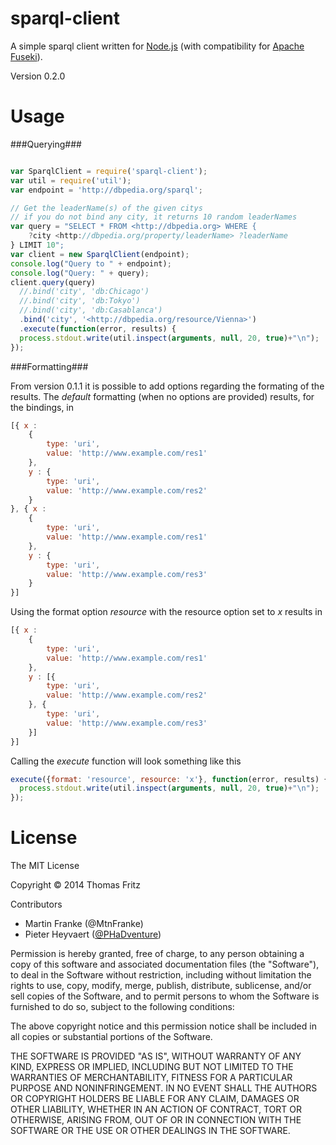 sparql-client
=============

A simple sparql client written for [Node.js](http://nodejs.org/) (with compatibility for [Apache Fuseki](http://jena.apache.org/documentation/serving_data/)).

Version 0.2.0

Usage
=====

###Querying###
```javascript

var SparqlClient = require('sparql-client');
var util = require('util');
var endpoint = 'http://dbpedia.org/sparql';

// Get the leaderName(s) of the given citys
// if you do not bind any city, it returns 10 random leaderNames
var query = "SELECT * FROM <http://dbpedia.org> WHERE { 
    ?city <http://dbpedia.org/property/leaderName> ?leaderName 
} LIMIT 10";
var client = new SparqlClient(endpoint);
console.log("Query to " + endpoint);
console.log("Query: " + query);
client.query(query)
  //.bind('city', 'db:Chicago')
  //.bind('city', 'db:Tokyo')
  //.bind('city', 'db:Casablanca')
  .bind('city', '<http://dbpedia.org/resource/Vienna>')
  .execute(function(error, results) {
  process.stdout.write(util.inspect(arguments, null, 20, true)+"\n");
});

```

###Formatting###

From version 0.1.1 it is possible to add options regarding the formating of the results.
The *default* formatting (when no options are provided) results, for the bindings, in 

```javascript
[{ x :
    {
        type: 'uri',
        value: 'http://www.example.com/res1'
    },
    y : {
        type: 'uri',
        value: 'http://www.example.com/res2'
    }
}, { x :
    {
        type: 'uri',
        value: 'http://www.example.com/res1'
    },
    y : {
        type: 'uri',
        value: 'http://www.example.com/res3'
    }
}]
```
Using the format option *resource* with the resource option set to *x* results in 

```javascript
[{ x :
    {
        type: 'uri',
        value: 'http://www.example.com/res1'
    },
    y : [{
        type: 'uri',
        value: 'http://www.example.com/res2'
    }, {
        type: 'uri',
        value: 'http://www.example.com/res3'
    }]
}]
```

Calling the *execute* function will look something like this

```javascript
execute({format: 'resource', resource: 'x'}, function(error, results) {
  process.stdout.write(util.inspect(arguments, null, 20, true)+"\n");
});
```

License
=======
The MIT License

Copyright &copy; 2014 Thomas Fritz

Contributors

- Martin Franke (@MtnFranke)
- Pieter Heyvaert ([@PHaDventure](https://twitter.com/PHaDventure))

Permission is hereby granted, free of charge, to any person obtaining
a copy of this software and associated documentation files (the
"Software"), to deal in the Software without restriction, including
without limitation the rights to use, copy, modify, merge, publish,
distribute, sublicense, and/or sell copies of the Software, and to
permit persons to whom the Software is furnished to do so, subject to
the following conditions:

The above copyright notice and this permission notice shall be
included in all copies or substantial portions of the Software.

THE SOFTWARE IS PROVIDED "AS IS", WITHOUT WARRANTY OF ANY KIND,
EXPRESS OR IMPLIED, INCLUDING BUT NOT LIMITED TO THE WARRANTIES OF
MERCHANTABILITY, FITNESS FOR A PARTICULAR PURPOSE AND
NONINFRINGEMENT. IN NO EVENT SHALL THE AUTHORS OR COPYRIGHT HOLDERS BE
LIABLE FOR ANY CLAIM, DAMAGES OR OTHER LIABILITY, WHETHER IN AN ACTION
OF CONTRACT, TORT OR OTHERWISE, ARISING FROM, OUT OF OR IN CONNECTION
WITH THE SOFTWARE OR THE USE OR OTHER DEALINGS IN THE SOFTWARE.
